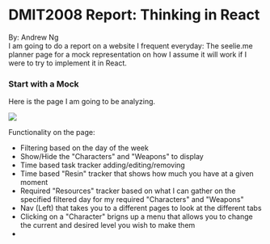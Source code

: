 # DMIT2008 Report: Thinking in React
By: Andrew Ng<br>
I am going to do a report on a website I frequent everyday: The seelie.me planner page for a mock representation on how I assume it will work if I were to try to implement it in React.

### Start with a Mock
Here is the page I am going to be analyzing.
<!-- Insert Page Image Here -->
<img src="./mockSource.png">

Functionality on the page:
* Filtering based on the day of the week
* Show/Hide the "Characters" and "Weapons" to display
* Time based task tracker adding/editing/removing
* Time based "Resin" tracker that shows how much you have at a given moment
* Required "Resources" tracker based on what I can gather on the specified filtered day for my required "Characters" and "Weapons"
* Nav (Left) that takes you to a different pages to look at the different tabs
* Clicking on a "Character" brigns up a menu that allows you to change the current and desired level you wish to make them
* 


